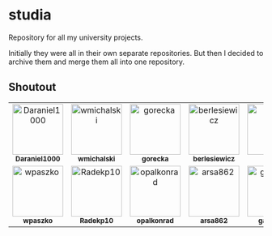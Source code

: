 # studia

Repository for all my university projects.

Initially they were all in their own separate repositories. 
But then I decided to archive them and merge them all into one repository.

## Shoutout

<!-- readme: collaborators,contributors,spietras/- -start -->
<table>
<tr>
    <td align="center">
        <a href="https://github.com/Daraniel1000">
            <img src="https://avatars.githubusercontent.com/u/37005422?v=4" width="100;" alt="Daraniel1000"/>
            <br />
            <sub><b>Daraniel1000</b></sub>
        </a>
    </td>
    <td align="center">
        <a href="https://github.com/wmichalski">
            <img src="https://avatars.githubusercontent.com/u/29783016?v=4" width="100;" alt="wmichalski"/>
            <br />
            <sub><b>wmichalski</b></sub>
        </a>
    </td>
    <td align="center">
        <a href="https://github.com/gorecka">
            <img src="https://avatars.githubusercontent.com/u/37080775?v=4" width="100;" alt="gorecka"/>
            <br />
            <sub><b>gorecka</b></sub>
        </a>
    </td>
    <td align="center">
        <a href="https://github.com/berlesiewicz">
            <img src="https://avatars.githubusercontent.com/u/37157985?v=4" width="100;" alt="berlesiewicz"/>
            <br />
            <sub><b>berlesiewicz</b></sub>
        </a>
    </td>
    <td align="center">
        <a href="https://github.com/aljed">
            <img src="https://avatars.githubusercontent.com/u/50155852?v=4" width="100;" alt="aljed"/>
            <br />
            <sub><b>aljed</b></sub>
        </a>
    </td>
    <td align="center">
        <a href="https://github.com/shoolic">
            <img src="https://avatars.githubusercontent.com/u/19244173?v=4" width="100;" alt="shoolic"/>
            <br />
            <sub><b>shoolic</b></sub>
        </a>
    </td>
    <td align="center">
        <a href="https://github.com/wkru">
            <img src="https://avatars.githubusercontent.com/u/48606886?v=4" width="100;" alt="wkru"/>
            <br />
            <sub><b>wkru</b></sub>
        </a>
    </td></tr>
<tr>
    <td align="center">
        <a href="https://github.com/wpaszko">
            <img src="https://avatars.githubusercontent.com/u/37016715?v=4" width="100;" alt="wpaszko"/>
            <br />
            <sub><b>wpaszko</b></sub>
        </a>
    </td>
    <td align="center">
        <a href="https://github.com/Radekp10">
            <img src="https://avatars.githubusercontent.com/u/37044117?v=4" width="100;" alt="Radekp10"/>
            <br />
            <sub><b>Radekp10</b></sub>
        </a>
    </td>
    <td align="center">
        <a href="https://github.com/opalkonrad">
            <img src="https://avatars.githubusercontent.com/u/37082678?v=4" width="100;" alt="opalkonrad"/>
            <br />
            <sub><b>opalkonrad</b></sub>
        </a>
    </td>
    <td align="center">
        <a href="https://github.com/arsa862">
            <img src="https://avatars.githubusercontent.com/u/80584836?v=4" width="100;" alt="arsa862"/>
            <br />
            <sub><b>arsa862</b></sub>
        </a>
    </td>
    <td align="center">
        <a href="https://github.com/gab-oss">
            <img src="https://avatars.githubusercontent.com/u/43761873?v=4" width="100;" alt="gab-oss"/>
            <br />
            <sub><b>gab-oss</b></sub>
        </a>
    </td>
    <td align="center">
        <a href="https://github.com/lukaa12">
            <img src="https://avatars.githubusercontent.com/u/37082945?v=4" width="100;" alt="lukaa12"/>
            <br />
            <sub><b>lukaa12</b></sub>
        </a>
    </td>
    <td align="center">
        <a href="https://github.com/pmakaruk">
            <img src="https://avatars.githubusercontent.com/u/35542362?v=4" width="100;" alt="pmakaruk"/>
            <br />
            <sub><b>pmakaruk</b></sub>
        </a>
    </td></tr>
</table>
<!-- readme: collaborators,contributors,spietras/- -end -->
